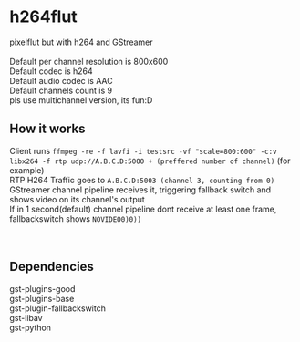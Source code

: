# h264flut

pixelflut but with h264 and GStreamer<br><br>
Default per channel resolution is 800x600<br>
Default codec is h264<br>
Default audio codec is AAC<br>
Default channels count is 9<br>
pls use multichannel version, its fun:D
<br>

## How it works<br>

Client runs `ffmpeg -re -f lavfi -i testsrc -vf "scale=800:600" -c:v libx264 -f rtp udp://A.B.C.D:5000 + (preffered number of channel)` (for example)<br>
RTP H264 Traffic goes to `A.B.C.D:5003 (channel 3, counting from 0)`<br>
GStreamer channel pipeline receives it, triggering fallback switch and shows video on its channel's output<br>
If in 1 second(default) channel pipeline dont receive at least one frame, fallbackswitch shows `NOVIDEO0)0))`<br><br>
<br>

## Dependencies

gst-plugins-good<br>
gst-plugins-base<br>
gst-plugin-fallbackswitch<br>
gst-libav<br>
gst-python
